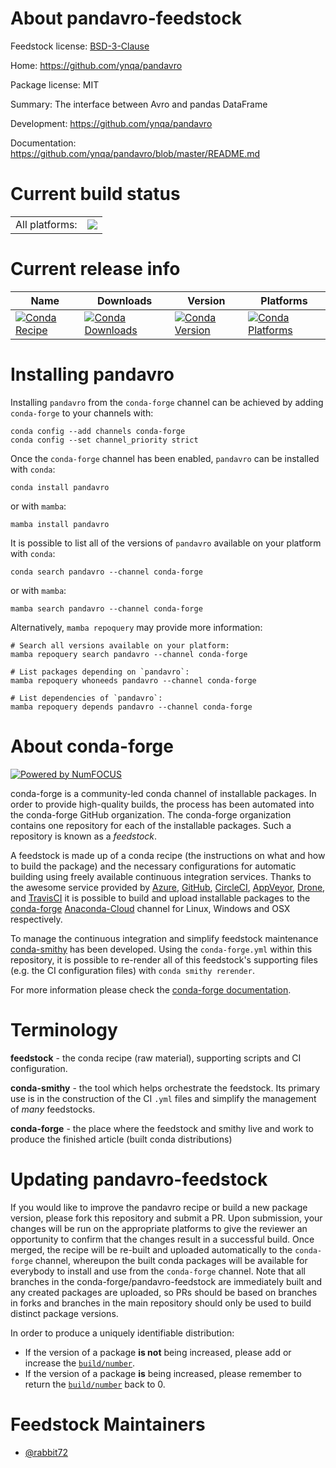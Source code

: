 About pandavro-feedstock
========================

Feedstock license: [BSD-3-Clause](https://github.com/conda-forge/pandavro-feedstock/blob/main/LICENSE.txt)

Home: https://github.com/ynqa/pandavro

Package license: MIT

Summary: The interface between Avro and pandas DataFrame

Development: https://github.com/ynqa/pandavro

Documentation: https://github.com/ynqa/pandavro/blob/master/README.md

Current build status
====================


<table><tr><td>All platforms:</td>
    <td>
      <a href="https://dev.azure.com/conda-forge/feedstock-builds/_build/latest?definitionId=10516&branchName=main">
        <img src="https://dev.azure.com/conda-forge/feedstock-builds/_apis/build/status/pandavro-feedstock?branchName=main">
      </a>
    </td>
  </tr>
</table>

Current release info
====================

| Name | Downloads | Version | Platforms |
| --- | --- | --- | --- |
| [![Conda Recipe](https://img.shields.io/badge/recipe-pandavro-green.svg)](https://anaconda.org/conda-forge/pandavro) | [![Conda Downloads](https://img.shields.io/conda/dn/conda-forge/pandavro.svg)](https://anaconda.org/conda-forge/pandavro) | [![Conda Version](https://img.shields.io/conda/vn/conda-forge/pandavro.svg)](https://anaconda.org/conda-forge/pandavro) | [![Conda Platforms](https://img.shields.io/conda/pn/conda-forge/pandavro.svg)](https://anaconda.org/conda-forge/pandavro) |

Installing pandavro
===================

Installing `pandavro` from the `conda-forge` channel can be achieved by adding `conda-forge` to your channels with:

```
conda config --add channels conda-forge
conda config --set channel_priority strict
```

Once the `conda-forge` channel has been enabled, `pandavro` can be installed with `conda`:

```
conda install pandavro
```

or with `mamba`:

```
mamba install pandavro
```

It is possible to list all of the versions of `pandavro` available on your platform with `conda`:

```
conda search pandavro --channel conda-forge
```

or with `mamba`:

```
mamba search pandavro --channel conda-forge
```

Alternatively, `mamba repoquery` may provide more information:

```
# Search all versions available on your platform:
mamba repoquery search pandavro --channel conda-forge

# List packages depending on `pandavro`:
mamba repoquery whoneeds pandavro --channel conda-forge

# List dependencies of `pandavro`:
mamba repoquery depends pandavro --channel conda-forge
```


About conda-forge
=================

[![Powered by
NumFOCUS](https://img.shields.io/badge/powered%20by-NumFOCUS-orange.svg?style=flat&colorA=E1523D&colorB=007D8A)](https://numfocus.org)

conda-forge is a community-led conda channel of installable packages.
In order to provide high-quality builds, the process has been automated into the
conda-forge GitHub organization. The conda-forge organization contains one repository
for each of the installable packages. Such a repository is known as a *feedstock*.

A feedstock is made up of a conda recipe (the instructions on what and how to build
the package) and the necessary configurations for automatic building using freely
available continuous integration services. Thanks to the awesome service provided by
[Azure](https://azure.microsoft.com/en-us/services/devops/), [GitHub](https://github.com/),
[CircleCI](https://circleci.com/), [AppVeyor](https://www.appveyor.com/),
[Drone](https://cloud.drone.io/welcome), and [TravisCI](https://travis-ci.com/)
it is possible to build and upload installable packages to the
[conda-forge](https://anaconda.org/conda-forge) [Anaconda-Cloud](https://anaconda.org/)
channel for Linux, Windows and OSX respectively.

To manage the continuous integration and simplify feedstock maintenance
[conda-smithy](https://github.com/conda-forge/conda-smithy) has been developed.
Using the ``conda-forge.yml`` within this repository, it is possible to re-render all of
this feedstock's supporting files (e.g. the CI configuration files) with ``conda smithy rerender``.

For more information please check the [conda-forge documentation](https://conda-forge.org/docs/).

Terminology
===========

**feedstock** - the conda recipe (raw material), supporting scripts and CI configuration.

**conda-smithy** - the tool which helps orchestrate the feedstock.
                   Its primary use is in the construction of the CI ``.yml`` files
                   and simplify the management of *many* feedstocks.

**conda-forge** - the place where the feedstock and smithy live and work to
                  produce the finished article (built conda distributions)


Updating pandavro-feedstock
===========================

If you would like to improve the pandavro recipe or build a new
package version, please fork this repository and submit a PR. Upon submission,
your changes will be run on the appropriate platforms to give the reviewer an
opportunity to confirm that the changes result in a successful build. Once
merged, the recipe will be re-built and uploaded automatically to the
`conda-forge` channel, whereupon the built conda packages will be available for
everybody to install and use from the `conda-forge` channel.
Note that all branches in the conda-forge/pandavro-feedstock are
immediately built and any created packages are uploaded, so PRs should be based
on branches in forks and branches in the main repository should only be used to
build distinct package versions.

In order to produce a uniquely identifiable distribution:
 * If the version of a package **is not** being increased, please add or increase
   the [``build/number``](https://docs.conda.io/projects/conda-build/en/latest/resources/define-metadata.html#build-number-and-string).
 * If the version of a package **is** being increased, please remember to return
   the [``build/number``](https://docs.conda.io/projects/conda-build/en/latest/resources/define-metadata.html#build-number-and-string)
   back to 0.

Feedstock Maintainers
=====================

* [@rabbit72](https://github.com/rabbit72/)

